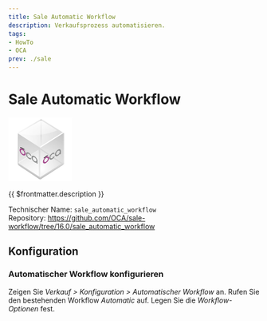 ```yaml
---
title: Sale Automatic Workflow
description: Verkaufsprozess automatisieren.
tags:
- HowTo
- OCA
prev: ./sale
---
```

# Sale Automatic Workflow
![icon_oca_app](attachments/icon_oca_app.png)

{{ $frontmatter.description }}

Technischer Name: `sale_automatic_workflow`\
Repository: <https://github.com/OCA/sale-workflow/tree/16.0/sale_automatic_workflow>

## Konfiguration

### Automatischer Workflow konfigurieren

Zeigen Sie *Verkauf > Konfiguration > Automatischer Workflow* an. Rufen Sie den bestehenden Workflow *Automatic* auf. Legen Sie die *Workflow-Optionen* fest.